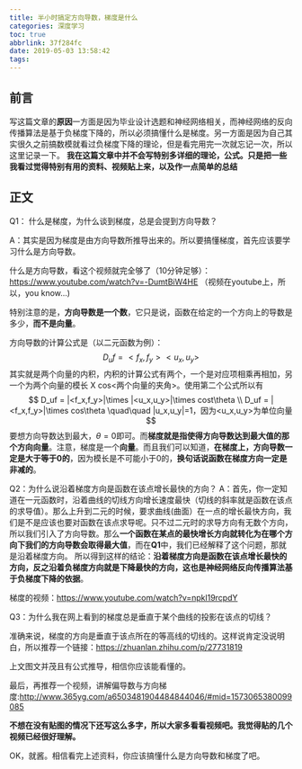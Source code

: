 ```yaml
---
title: 半小时搞定方向导数，梯度是什么
categories: 深度学习
toc: true
abbrlink: 37f284fc
date: 2019-05-03 13:58:42
tags:
---
```



## 前言
写这篇文章的**原因**一方面是因为毕业设计选题和神经网络相关，而神经网络的反向传播算法是基于负梯度下降的，所以必须搞懂什么是梯度。另一方面是因为自己其实很久之前搞数模就看过负梯度下降的理论，但是看完用完一次就忘记一次，所以这里记录一下。
**我在这篇文章中并不会写特别多详细的理论，公式。只是把一些我看过觉得特别有用的资料、视频贴上来，以及作一点简单的总结**
<!-- more -->
## 正文
Q1： 什么是梯度，为什么谈到梯度，总是会提到方向导数？

A：其实是因为梯度是由方向导数所推导出来的。所以要搞懂梯度，首先应该要学习什么是方向导数。

什么是方向导数，看这个视频就完全够了（10分钟足够）：https://www.youtube.com/watch?v=-DumtBiW4HE （视频在youtube上，所以，you know...)

特别注意的是，**方向导数是一个数**，它只是说，函数在给定的一个方向上的导数是多少，**而不是向量**。

方向导数的计算公式是（以二元函数为例）：
$$
D_uf = <f_x,f_y> <u_x,u_y>
$$
其实就是两个向量的内积，内积的计算公式有两个，一个是对应项相乘再相加，另一个为两个向量的模长 X cos<两个向量的夹角>。使用第二个公式所以有
$$
D_uf = |<f_x,f_y>|\times |<u_x,u_y>|\times cost\theta
\\
D_uf = |<f_x,f_y>|\times cos\theta  \quad\quad |u_x,u_y|=1，因为<u_x,u_y>为单位向量
$$
要想方向导数达到最大，$\theta=0$即可。而**梯度就是指使得方向导数达到最大值的那个方向向量**。注意，梯度是一个**向量**。而且我们可以知道，**在梯度上，方向导数一定是大于等于0的**，因为模长是不可能小于0的，**换句话说函数在梯度方向一定是非减的**。

Q2：为什么说沿着梯度方向是函数在该点增长最快的方向？
A：首先，你一定知道在一元函数时，沿着曲线的切线方向增长速度最快（切线的斜率就是函数在该点的求导值）。那么上升到二元的时候，要求曲线(曲面）在一点的增长最快方向，我们是不是应该也要对函数在该点求导呢。只不过二元时的求导方向有无数个方向，所以我们引入了方向导数。那么**一个函数在某点的最快增长方向就转化为在哪个方向下我们的方向导数会取得最大值**，而在**Q1**中，我们已经解释了这个问题，那就是沿着梯度方向。
所以得到这样的结论：**沿着梯度方向是函数在该点增长最快的方向，反之沿着负梯度方向就是下降最快的方向，这也是神经网络反向传播算法基于负梯度下降的依据**。

梯度的视频：https://www.youtube.com/watch?v=npkl19rcpdY

Q3：为什么我在网上看到的梯度总是垂直于某个曲线的投影在该点的切线？

准确来说，梯度的方向是垂直于该点所在的等高线的切线的。这样说肯定没说明白，所以推荐一个链接：https://zhuanlan.zhihu.com/p/27731819

上文图文并茂且有公式推导，相信你应该能看懂的。



最后，再推荐一个视频，讲解偏导数与方向梯度:http://www.365yg.com/a6503481904484844046/#mid=1573065380099085


**不想在没有贴图的情况下还写这么多字，所以大家多看看视频吧。我觉得贴的几个视频已经很好理解。**

OK，就酱。相信看完上述资料，你应该搞懂什么是方向导数和梯度了吧。
